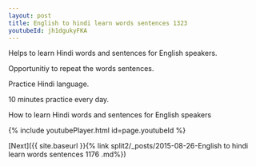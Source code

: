 ```yaml
---
layout: post
title: English to hindi learn words sentences 1323 
youtubeId: jh1dgukyFKA
---
```

 
 
Helps to learn Hindi words and sentences for English speakers.

Opportunitiy to repeat the words sentences. 

Practice Hindi language. 
 
10 minutes practice every day. 
 
How to learn Hindi words and sentences for English speakers 
 
{% include youtubePlayer.html id=page.youtubeId %}
 
 
[Next]({{ site.baseurl }}{% link  split2/_posts/2015-08-26-English to hindi learn words sentences 1176 .md%})
 
